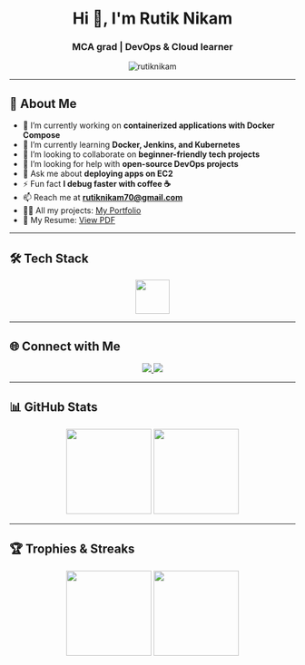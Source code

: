 <h1 align="center">Hi 👋, I'm Rutik Nikam</h1>
<h3 align="center">MCA grad | DevOps & Cloud learner</h3>

<p align="center">
  <img src="https://komarev.com/ghpvc/?username=rutiknikam&label=Profile%20views&color=0e75b6&style=flat" alt="rutiknikam" />
</p>

---

## 🚀 About Me  
- 🔭 I’m currently working on **containerized applications with Docker Compose**  
- 🌱 I’m currently learning **Docker, Jenkins, and Kubernetes**  
- 👯 I’m looking to collaborate on **beginner-friendly tech projects**  
- 🤝 I’m looking for help with **open-source DevOps projects**  
- 💬 Ask me about **deploying apps on EC2**  
- ⚡ Fun fact **I debug faster with coffee ☕**  
- 📫 Reach me at **rutiknikam70@gmail.com**  
- 👨‍💻 All my projects: [My Portfolio](http://aws-made-easy-website-portfolio.s3-website.us-east-2.amazonaws.com)  
- 📄 My Resume: [View PDF](https://drive.google.com/file/d/14_pMs1Kz31Wz5kw2DuvkLzSjsd7sFXew/view?usp=drive_link)  

---

## 🛠 Tech Stack  
<div align="center">
  <img src="https://skillicons.dev/icons?i=docker,jenkins,kubernetes,terraform,ansible,aws,linux,python,mysql,nginx" height="60" />
</div>

---

## 🌐 Connect with Me  
<div align="center">
  <a href="https://www.linkedin.com/in/rutik-nikam70" target="_blank">
    <img src="https://img.shields.io/badge/LinkedIn-0077B5?style=for-the-badge&logo=linkedin&logoColor=white" />
  </a>
  <a href="https://instagram.com/rutik_nikam1411" target="_blank">
    <img src="https://img.shields.io/badge/Instagram-E4405F?style=for-the-badge&logo=instagram&logoColor=white" />
  </a>
</div>

---

## 📊 GitHub Stats  
<div align="center">
  <img src="https://github-readme-stats.vercel.app/api?username=rutiknikam&show_icons=true&theme=dracula" height="150" />
  <img src="https://github-readme-stats.vercel.app/api/top-langs/?username=rutiknikam&layout=compact&theme=dracula" height="150" />
</div>

---

## 🏆 Trophies & Streaks  
<div align="center">
  <img src="https://github-profile-trophy.vercel.app/?username=rutiknikam&theme=dracula&margin-w=8&margin-h=8" height="150" />
  <img src="https://streak-stats.demolab.com?user=rutiknikam&theme=dracula" height="150" />
</div>
